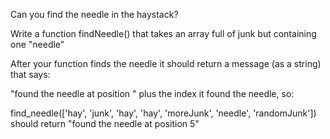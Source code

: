 Can you find the needle in the haystack?

Write a function findNeedle() that takes an array full of junk but containing one "needle"

After your function finds the needle it should return a message (as a string) that says:

"found the needle at position " plus the index it found the needle, so:

find_needle(['hay', 'junk', 'hay', 'hay', 'moreJunk', 'needle', 'randomJunk'])
should return "found the needle at position 5"
